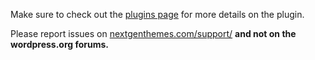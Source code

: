 Make sure to check out the [plugins page](https://nextgenthemes.com/plugins/advanced-responsive-video-embedder-pro/) for more details on the plugin.

Please report issues on [nextgenthemes.com/support/](https://nextgenthemes.com/support/) **and not on the wordpress.org forums.**
